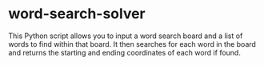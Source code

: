 # word-search-solver
This Python script allows you to input a word search board and a list of words to find within that board. It then searches for each word in the board and returns the starting and ending coordinates of each word if found.

